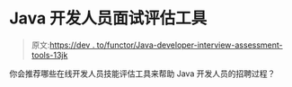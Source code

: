 # Java 开发人员面试评估工具

> 原文:[https://dev . to/functor/Java-developer-interview-assessment-tools-13jk](https://dev.to/functor/java-developer-interview-assessment-tools-13jk)

你会推荐哪些在线开发人员技能评估工具来帮助 Java 开发人员的招聘过程？